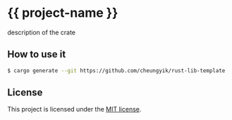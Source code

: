 # {{ project-name }}

description of the crate

## How to use it

```bash
$ cargo generate --git https://github.com/cheungyik/rust-lib-template
```

## License

This project is licensed under the [MIT license](LICENSE).
